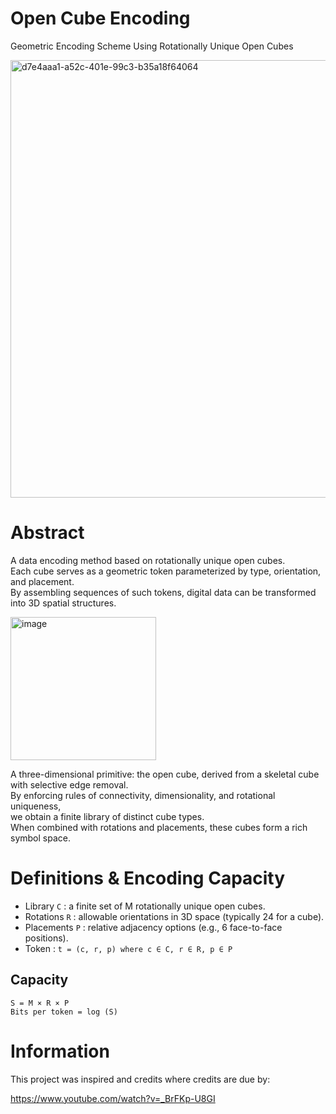 # Open Cube Encoding
Geometric Encoding Scheme Using Rotationally Unique Open Cubes

<img width="700" alt="d7e4aaa1-a52c-401e-99c3-b35a18f64064" src="https://github.com/user-attachments/assets/30b7e7e5-eec3-4c6c-9bc6-4d6bbb79206b" />

# Abstract

A data encoding method based on rotationally unique open cubes.  
Each cube serves as a geometric token parameterized by type, orientation, and placement.  
By assembling sequences of such tokens, digital data can be transformed into 3D spatial structures.  

<img width="233" height="229" alt="image" src="https://github.com/user-attachments/assets/ab329918-ac83-47d1-a2bb-f9760cf62ab6" />

A three-dimensional primitive: the open cube, derived from a skeletal cube with selective edge removal.  
By enforcing rules of connectivity, dimensionality, and rotational uniqueness,  
we obtain a finite library of distinct cube types.  
When combined with rotations and placements, these cubes form a rich symbol space.  

# Definitions & Encoding Capacity

- Library `C`       : a finite set of M rotationally unique open cubes.
- Rotations `R`     : allowable orientations in 3D space (typically 24 for a cube).
- Placements `P`    : relative adjacency options (e.g., 6 face-to-face positions).
- Token             : `t = (c, r, p) where c ∈ C, r ∈ R, p ∈ P`
 
## Capacity
```
S = M × R × P
Bits per token = log (S)
```

# Information

This project was inspired and credits where credits are due by:

https://www.youtube.com/watch?v=_BrFKp-U8GI
